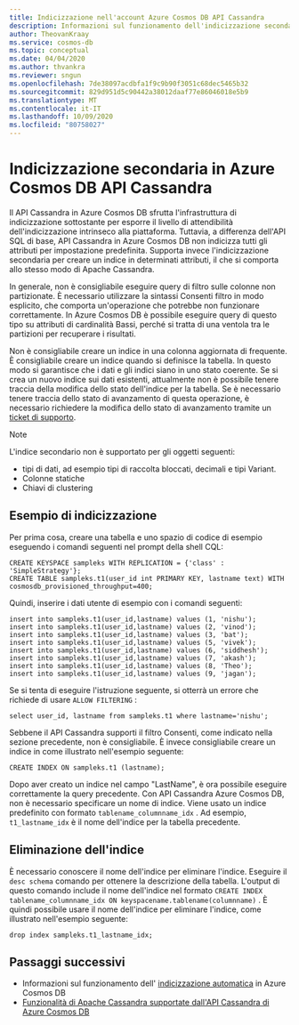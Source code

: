 ```yaml
---
title: Indicizzazione nell'account Azure Cosmos DB API Cassandra
description: Informazioni sul funzionamento dell'indicizzazione secondaria in Azure Azure Cosmos DB account API Cassandra.
author: TheovanKraay
ms.service: cosmos-db
ms.topic: conceptual
ms.date: 04/04/2020
ms.author: thvankra
ms.reviewer: sngun
ms.openlocfilehash: 7de38097acdbfa1f9c9b90f3051c68dec5465b32
ms.sourcegitcommit: 829d951d5c90442a38012daaf77e86046018e5b9
ms.translationtype: MT
ms.contentlocale: it-IT
ms.lasthandoff: 10/09/2020
ms.locfileid: "80758027"
---
```

# <a name="secondary-indexing-in-azure-cosmos-db-cassandra-api"></a>Indicizzazione secondaria in Azure Cosmos DB API Cassandra

Il API Cassandra in Azure Cosmos DB sfrutta l'infrastruttura di indicizzazione sottostante per esporre il livello di attendibilità dell'indicizzazione intrinseco alla piattaforma. Tuttavia, a differenza dell'API SQL di base, API Cassandra in Azure Cosmos DB non indicizza tutti gli attributi per impostazione predefinita. Supporta invece l'indicizzazione secondaria per creare un indice in determinati attributi, il che si comporta allo stesso modo di Apache Cassandra.  

In generale, non è consigliabile eseguire query di filtro sulle colonne non partizionate. È necessario utilizzare la sintassi Consenti filtro in modo esplicito, che comporta un'operazione che potrebbe non funzionare correttamente. In Azure Cosmos DB è possibile eseguire query di questo tipo su attributi di cardinalità Bassi, perché si tratta di una ventola tra le partizioni per recuperare i risultati.

Non è consigliabile creare un indice in una colonna aggiornata di frequente. È consigliabile creare un indice quando si definisce la tabella. In questo modo si garantisce che i dati e gli indici siano in uno stato coerente. Se si crea un nuovo indice sui dati esistenti, attualmente non è possibile tenere traccia della modifica dello stato dell'indice per la tabella. Se è necessario tenere traccia dello stato di avanzamento di questa operazione, è necessario richiedere la modifica dello stato di avanzamento tramite un [ticket di supporto]( https://docs.microsoft.com/azure/azure-portal/supportability/how-to-create-azure-support-request).


> [!NOTE]
> L'indice secondario non è supportato per gli oggetti seguenti:
> - tipi di dati, ad esempio tipi di raccolta bloccati, decimali e tipi Variant.
> - Colonne statiche
> - Chiavi di clustering

## <a name="indexing-example"></a>Esempio di indicizzazione

Per prima cosa, creare una tabella e uno spazio di codice di esempio eseguendo i comandi seguenti nel prompt della shell CQL:

```shell
CREATE KEYSPACE sampleks WITH REPLICATION = {'class' : 'SimpleStrategy'};
CREATE TABLE sampleks.t1(user_id int PRIMARY KEY, lastname text) WITH cosmosdb_provisioned_throughput=400;
``` 

Quindi, inserire i dati utente di esempio con i comandi seguenti:

```shell
insert into sampleks.t1(user_id,lastname) values (1, 'nishu');
insert into sampleks.t1(user_id,lastname) values (2, 'vinod');
insert into sampleks.t1(user_id,lastname) values (3, 'bat');
insert into sampleks.t1(user_id,lastname) values (5, 'vivek');
insert into sampleks.t1(user_id,lastname) values (6, 'siddhesh');
insert into sampleks.t1(user_id,lastname) values (7, 'akash');
insert into sampleks.t1(user_id,lastname) values (8, 'Theo');
insert into sampleks.t1(user_id,lastname) values (9, 'jagan');
```

Se si tenta di eseguire l'istruzione seguente, si otterrà un errore che richiede di usare `ALLOW FILTERING` : 

```shell
select user_id, lastname from sampleks.t1 where lastname='nishu';
``` 

Sebbene il API Cassandra supporti il filtro Consenti, come indicato nella sezione precedente, non è consigliabile. È invece consigliabile creare un indice in come illustrato nell'esempio seguente:

```shell
CREATE INDEX ON sampleks.t1 (lastname);
```
Dopo aver creato un indice nel campo "LastName", è ora possibile eseguire correttamente la query precedente. Con API Cassandra Azure Cosmos DB, non è necessario specificare un nome di indice. Viene usato un indice predefinito con formato `tablename_columnname_idx` . Ad esempio, ` t1_lastname_idx` è il nome dell'indice per la tabella precedente.

## <a name="dropping-the-index"></a>Eliminazione dell'indice 
È necessario conoscere il nome dell'indice per eliminare l'indice. Eseguire il `desc schema` comando per ottenere la descrizione della tabella. L'output di questo comando include il nome dell'indice nel formato `CREATE INDEX tablename_columnname_idx ON keyspacename.tablename(columnname)` . È quindi possibile usare il nome dell'indice per eliminare l'indice, come illustrato nell'esempio seguente:

```shell
drop index sampleks.t1_lastname_idx;
```

## <a name="next-steps"></a>Passaggi successivi
* Informazioni sul funzionamento dell' [indicizzazione automatica](index-overview.md) in Azure Cosmos DB
* [Funzionalità di Apache Cassandra supportate dall'API Cassandra di Azure Cosmos DB](cassandra-support.md)
